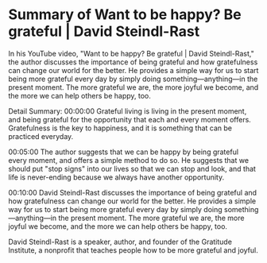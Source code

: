 # Summary of Want to be happy? Be grateful | David Steindl-Rast

In his YouTube video, "Want to be happy? Be grateful | David Steindl-Rast," the author discusses the importance of being grateful and how gratefulness can change our world for the better. He provides a simple way for us to start being more grateful every day by simply doing something—anything—in the present moment. The more grateful we are, the more joyful we become, and the more we can help others be happy, too.

Detail Summary: 
00:00:00
Grateful living is living in the present moment, and being grateful for the opportunity that each and every moment offers. Gratefulness is the key to happiness, and it is something that can be practiced everyday.

00:05:00
The author suggests that we can be happy by being grateful every moment, and offers a simple method to do so. He suggests that we should put "stop signs" into our lives so that we can stop and look, and that life is never-ending because we always have another opportunity.

00:10:00
David Steindl-Rast discusses the importance of being grateful and how gratefulness can change our world for the better. He provides a simple way for us to start being more grateful every day by simply doing something—anything—in the present moment. The more grateful we are, the more joyful we become, and the more we can help others be happy, too.

David Steindl-Rast is a speaker, author, and founder of the Gratitude Institute, a nonprofit that teaches people how to be more grateful and joyful.

